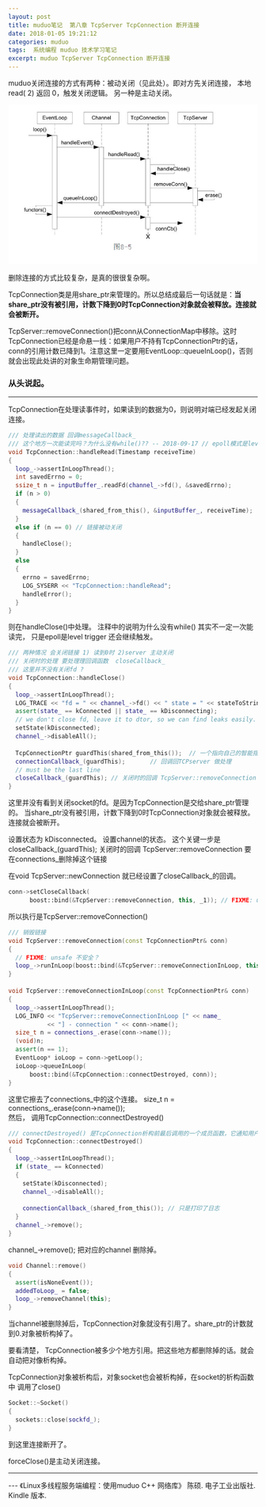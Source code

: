 ```yaml
---
layout: post
title: muduo笔记  第八章 TcpServer TcpConnection 断开连接
date: 2018-01-05 19:21:12
categories: muduo
tags:  系统编程 muduo 技术学习笔记 
excerpt: muduo TcpServer TcpConnection 断开连接
---
```


muduo关闭连接的方式有两种：被动关闭（见此处）。即对方先关闭连接， 本地read( 2) 返回 0，触发关闭逻辑。
另一种是主动关闭。

![](/assets/muduo/8-muduo-tcpserver-close-connection.png) 

删除连接的方式比较复杂，是真的很很复杂啊。

TcpConnection类是用share_ptr来管理的。所以总结成最后一句话就是：**当share_ptr没有被引用，计数下降到0时TcpConnection对象就会被释放。连接就会被断开。**

TcpServer::removeConnection()把conn从ConnectionMap中移除。这时TcpConnection已经是命悬一线：如果用户不持有TcpConnectionPtr的话，conn的引用计数已降到1。注意这里一定要用EventLoop::queueInLoop()，否则就会出现此处讲的对象生命期管理问题。

### 从头说起。 
---
TcpConnection在处理读事件时，如果读到的数据为0，则说明对端已经发起关闭连接。

```c++
/// 处理读出的数据 回调messageCallback_
/// 这个地方一次能读完吗？为什么没有while()?? -- 2018-09-17 // epoll模式是level trigger 如果fd还有可读的，就会继续触发。
void TcpConnection::handleRead(Timestamp receiveTime)
{
  loop_->assertInLoopThread();
  int savedErrno = 0;
  ssize_t n = inputBuffer_.readFd(channel_->fd(), &savedErrno);
  if (n > 0)
  {
    messageCallback_(shared_from_this(), &inputBuffer_, receiveTime);
  }
  else if (n == 0) // 链接被动关闭
  {
    handleClose();
  }
  else
  {
    errno = savedErrno;
    LOG_SYSERR << "TcpConnection::handleRead";
    handleError();
  }
}
```

则在handleClose()中处理。 注释中的说明为什么没有while() 其实不一定一次能读完， 只是epoll是level trigger 还会继续触发。

```c++
/// 两种情况 会关闭链接 1) 读到0时 2)server 主动关闭
/// 关闭时的处理 要处理理回调函数  closeCallback_
/// 这里并不没有关闭fd ?
void TcpConnection::handleClose()
{
  loop_->assertInLoopThread();
  LOG_TRACE << "fd = " << channel_->fd() << " state = " << stateToString();
  assert(state_ == kConnected || state_ == kDisconnecting);
  // we don't close fd, leave it to dtor, so we can find leaks easily.
  setState(kDisconnected);
  channel_->disableAll();

  TcpConnectionPtr guardThis(shared_from_this());  // 一个指向自己的智能指针share
  connectionCallback_(guardThis);       // 回调回TCPserver 做处理
  // must be the last line
  closeCallback_(guardThis); // 关闭时的回调 TcpServer::removeConnection 要在connections_删除掉这个链接
}
```

这里并没有看到关闭socket的fd。是因为TcpConnection是交给share_ptr管理的。 当share_ptr没有被引用，计数下降到0时TcpConnection对象就会被释放。连接就会被断开。

设置状态为 kDisconnected。 设置channel的状态。
这个关键一步是  closeCallback_(guardThis);  关闭时的回调 TcpServer::removeConnection 要在connections_删除掉这个链接

在void TcpServer::newConnection 就已经设置了closeCallback_的回调。

```c++
conn->setCloseCallback(
      boost::bind(&TcpServer::removeConnection, this, _1)); // FIXME: unsafe
```
所以执行是TcpServer::removeConnection()

```c++
/// 销毁链接
void TcpServer::removeConnection(const TcpConnectionPtr& conn)
{
  // FIXME: unsafe 不安全？ 
  loop_->runInLoop(boost::bind(&TcpServer::removeConnectionInLoop, this, conn));
}

void TcpServer::removeConnectionInLoop(const TcpConnectionPtr& conn)
{
  loop_->assertInLoopThread();
  LOG_INFO << "TcpServer::removeConnectionInLoop [" << name_
           << "] - connection " << conn->name();
  size_t n = connections_.erase(conn->name());  
  (void)n;
  assert(n == 1);
  EventLoop* ioLoop = conn->getLoop();
  ioLoop->queueInLoop(
      boost::bind(&TcpConnection::connectDestroyed, conn));
}
```

这里它擦去了connections_中的这个连接。 size_t n = connections_.erase(conn->name());  
然后， 调用TcpConnection::connectDestroyed()

```c++
/// connectDestroyed() 是TcpConnection析构前最后调用的一个成员函数，它通知用户连接已断开。
void TcpConnection::connectDestroyed()
{
  loop_->assertInLoopThread();
  if (state_ == kConnected)
  {
    setState(kDisconnected);
    channel_->disableAll();

    connectionCallback_(shared_from_this()); // 只是打印了日志
  }
  channel_->remove();
}
```

channel_->remove(); 把对应的channel 删除掉。

```c++
void Channel::remove()
{
  assert(isNoneEvent());
  addedToLoop_ = false;
  loop_->removeChannel(this);
}
```

当channel被删除掉后，TcpConnection对象就没有引用了。share_ptr的计数就到0.对象被析构掉了。

要看清楚， TcpConnection被多少个地方引用。把这些地方都删除掉的话。就会自动把对像析构掉。

TcpConnection对象被析构后，对象socket也会被析构掉，在socket的析构函数中 调用了close()

```c++
Socket::~Socket()
{
  sockets::close(sockfd_);
}
```

到这里连接断开了。

forceClose()是主动关闭连接。


---
 \--- 《Linux多线程服务端编程：使用muduo C++ 网络库》 陈硕. 电子工业出版社. Kindle 版本.






